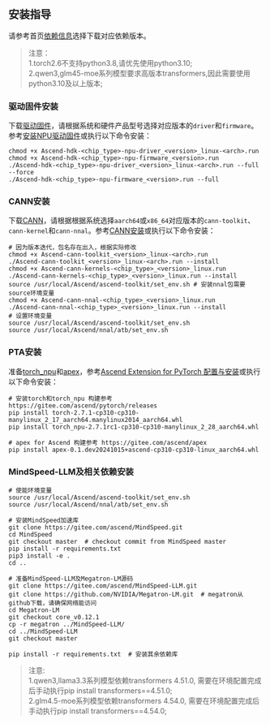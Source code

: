 ## 安装指导

请参考首页[依赖信息](../../README.md#版本配套表)选择下载对应依赖版本。

>注意：<br>
> 1.torch2.6不支持python3.8,请优先使用python3.10;<br>
> 2.qwen3,glm45-moe系列模型要求高版本transformers,因此需要使用python3.10及以上版本;<br>


### 驱动固件安装

下载[驱动固件](https://www.hiascend.com/hardware/firmware-drivers/community?product=4&model=26&cann=8.0.RC3.beta1&driver=1.0.27.alpha)，请根据系统和硬件产品型号选择对应版本的`driver`和`firmware`。参考[安装NPU驱动固件](https://www.hiascend.com/document/detail/zh/CANNCommunityEdition/80RC3alpha003/softwareinst/instg/instg_0005.html?Mode=PmIns&OS=Ubuntu&Software=cannToolKit)或执行以下命令安装：

```shell
chmod +x Ascend-hdk-<chip_type>-npu-driver_<version>_linux-<arch>.run
chmod +x Ascend-hdk-<chip_type>-npu-firmware_<version>.run
./Ascend-hdk-<chip_type>-npu-driver_<version>_linux-<arch>.run --full --force
./Ascend-hdk-<chip_type>-npu-firmware_<version>.run --full
```

### CANN安装

下载[CANN](https://www.hiascend.com/developer/download/community/result?module=cann)，请根据根据系统选择`aarch64`或`x86_64`对应版本的`cann-toolkit`、`cann-kernel`和`cann-nnal`。参考[CANN安装](https://www.hiascend.com/document/detail/zh/CANNCommunityEdition/80RC3alpha003/softwareinst/instg/instg_0001.html?Mode=PmIns&OS=Ubuntu&Software=cannToolKit)或执行以下命令安装：

```shell
# 因为版本迭代，包名存在出入，根据实际修改
chmod +x Ascend-cann-toolkit_<version>_linux-<arch>.run
./Ascend-cann-toolkit_<version>_linux-<arch>.run --install
chmod +x Ascend-cann-kernels-<chip_type>_<version>_linux.run
./Ascend-cann-kernels-<chip_type>_<version>_linux.run --install
source /usr/local/Ascend/ascend-toolkit/set_env.sh # 安装nnal包需要source环境变量
chmod +x Ascend-cann-nnal-<chip_type>_<version>_linux.run
./Ascend-cann-nnal-<chip_type>_<version>_linux.run --install
# 设置环境变量
source /usr/local/Ascend/ascend-toolkit/set_env.sh
source /usr/local/Ascend/nnal/atb/set_env.sh
```

### PTA安装

准备[torch_npu](https://www.hiascend.com/developer/download/community/result?module=pt)和[apex](https://gitee.com/ascend/apex)，参考[Ascend Extension for PyTorch 配置与安装](https://www.hiascend.com/document/detail/zh/Pytorch/60RC2/configandinstg/instg/insg_0001.html)或执行以下命令安装：

```shell
# 安装torch和torch_npu 构建参考 https://gitee.com/ascend/pytorch/releases
pip install torch-2.7.1-cp310-cp310-manylinux_2_17_aarch64.manylinux2014_aarch64.whl 
pip install torch_npu-2.7.1rc1-cp310-cp310-manylinux_2_28_aarch64.whl

# apex for Ascend 构建参考 https://gitee.com/ascend/apex
pip install apex-0.1.dev20241015+ascend-cp310-cp310-linux_aarch64.whl
```

### MindSpeed-LLM及相关依赖安装

```shell
# 使能环境变量
source /usr/local/Ascend/ascend-toolkit/set_env.sh
source /usr/local/Ascend/nnal/atb/set_env.sh

# 安装MindSpeed加速库
git clone https://gitee.com/ascend/MindSpeed.git
cd MindSpeed
git checkout master  # checkout commit from MindSpeed master
pip install -r requirements.txt 
pip3 install -e .
cd ..

# 准备MindSpeed-LLM及Megatron-LM源码
git clone https://gitee.com/ascend/MindSpeed-LLM.git 
git clone https://github.com/NVIDIA/Megatron-LM.git  # megatron从github下载，请确保网络能访问
cd Megatron-LM
git checkout core_v0.12.1
cp -r megatron ../MindSpeed-LLM/
cd ../MindSpeed-LLM
git checkout master

pip install -r requirements.txt  # 安装其余依赖库
```


> 注意:<br>
> 1.qwen3,llama3.3系列模型依赖transformers 4.51.0, 需要在环境配置完成后手动执行pip install transformers==4.51.0;<br>
> 2.glm4.5-moe系列模型依赖transformers 4.54.0, 需要在环境配置完成后手动执行pip install transformers==4.54.0;<br>
